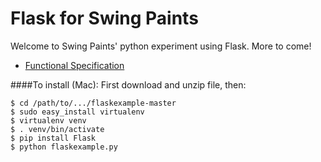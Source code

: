 Flask for Swing Paints
======================
Welcome to Swing Paints' python experiment using Flask. More to come!

* [Functional Specification](https://github.com/Youppi3/flaskexample/blob/master/docs/FS.md)

####To install (Mac):
First download and unzip file, then:
```
$ cd /path/to/.../flaskexample-master
$ sudo easy_install virtualenv
$ virtualenv venv
$ . venv/bin/activate
$ pip install Flask
$ python flaskexample.py
```

